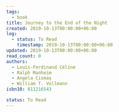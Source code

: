```yaml
---
tags:
  - book
title: Journey to the End of the Night
created: 2019-10-13T00:00:00+06:00
log:
  - status: To Read
    timestamp: 2019-10-13T00:00:00+06:00
updated: 2019-10-13T00:00:00+06:00
read_count: 0
authors:
  - Louis-Ferdinand Céline
  - Ralph Manheim
  - Angela Cismaş
  - William T. Vollmann
isbn10: 811216543

status: To Read
---
```


